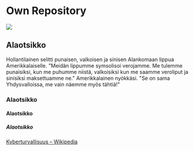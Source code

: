 # Own Repository

![](https://www.google.fi/url?sa=i&rct=j&q=&esrc=s&source=images&cd=&cad=rja&uact=8&ved=0ahUKEwjo8sLoq9DRAhXDfiwKHdLGBGwQjRwIBw&url=http%3A%2F%2Fvsenato.ru%2Fnato-ukreplyaet-sotrudnichestvo-s-kiber-industriej%2F&bvm=bv.144224172,d.bGg&psig=AFQjCNHs7QMQqTApZLvdtapcowoVGndNJw&ust=1484988590469444)

## Alaotsikko
Hollantilainen selitti punaisen, valkoisen ja sinisen Alankomaan lippua Amerikkalaiselle. "Meidän lippumme symsolisoi verojamme. Me tulemme punaisiksi, kun me puhumme niistä, valkoisiksi kun me saamme veroliput ja sinisiksi maksettuamme ne." Amerikkalainen nyökkäsi. "Se on sama Yhdysvalloissa, me vain näemme myös tähtiä!"

### Alaotsikko

#### Alaotsikko

##### Alaotsikko

[Kyberturvallisuus – Wikipedia](https://fi.wikipedia.org/wiki/Kyberturvallisuus)
